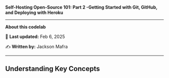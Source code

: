 **Self-Hosting Open-Source 101: Part 2 -Getting Started with Git, GitHub, and Deploying with Heroku**

---
**About this codelab**

📅 **Last updated:** Feb 6, 2025

✍️ **Written by:** Jackson Mafra

---

## **Understanding Key Concepts**


